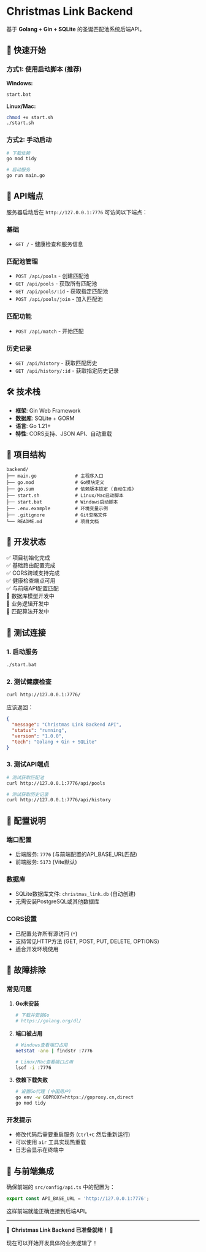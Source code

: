 # Christmas Link Backend

基于 **Golang + Gin + SQLite** 的圣诞匹配池系统后端API。

## 🚀 快速开始

### 方式1: 使用启动脚本 (推荐)

**Windows:**
```bash
start.bat
```

**Linux/Mac:**
```bash
chmod +x start.sh
./start.sh
```

### 方式2: 手动启动

```bash
# 下载依赖
go mod tidy

# 启动服务
go run main.go
```

## 📡 API端点

服务器启动后在 `http://127.0.0.1:7776` 可访问以下端点：

### 基础
- `GET /` - 健康检查和服务信息

### 匹配池管理
- `POST /api/pools` - 创建匹配池
- `GET /api/pools` - 获取所有匹配池
- `GET /api/pools/:id` - 获取指定匹配池
- `POST /api/pools/join` - 加入匹配池

### 匹配功能
- `POST /api/match` - 开始匹配

### 历史记录
- `GET /api/history` - 获取匹配历史
- `GET /api/history/:id` - 获取指定历史记录

## 🛠️ 技术栈

- **框架**: Gin Web Framework
- **数据库**: SQLite + GORM
- **语言**: Go 1.21+
- **特性**: CORS支持、JSON API、自动重载

## 📁 项目结构

```
backend/
├── main.go              # 主程序入口
├── go.mod               # Go模块定义
├── go.sum               # 依赖版本锁定 (自动生成)
├── start.sh             # Linux/Mac启动脚本
├── start.bat            # Windows启动脚本
├── .env.example         # 环境变量示例
├── .gitignore           # Git忽略文件
└── README.md            # 项目文档
```

## 🎯 开发状态

✅ 项目初始化完成  
✅ 基础路由配置完成  
✅ CORS跨域支持完成  
✅ 健康检查端点可用  
✅ 与前端API配置匹配  
🔄 数据库模型开发中  
🔄 业务逻辑开发中  
🔄 匹配算法开发中  

## 🧪 测试连接

### 1. 启动服务
```bash
./start.bat
```

### 2. 测试健康检查
```bash
curl http://127.0.0.1:7776/
```

应该返回：
```json
{
  "message": "Christmas Link Backend API",
  "status": "running",
  "version": "1.0.0",
  "tech": "Golang + Gin + SQLite"
}
```

### 3. 测试API端点
```bash
# 测试获取匹配池
curl http://127.0.0.1:7776/api/pools

# 测试获取历史记录
curl http://127.0.0.1:7776/api/history
```

## 🔧 配置说明

### 端口配置
- 后端服务: `7776` (与前端配置的API_BASE_URL匹配)
- 前端服务: `5173` (Vite默认)

### 数据库
- SQLite数据库文件: `christmas_link.db` (自动创建)
- 无需安装PostgreSQL或其他数据库

### CORS设置
- 已配置允许所有源访问 (`*`)
- 支持常见HTTP方法 (GET, POST, PUT, DELETE, OPTIONS)
- 适合开发环境使用

## 🐛 故障排除

### 常见问题

1. **Go未安装**
   ```bash
   # 下载并安装Go
   # https://golang.org/dl/
   ```

2. **端口被占用**
   ```bash
   # Windows查看端口占用
   netstat -ano | findstr :7776
   
   # Linux/Mac查看端口占用
   lsof -i :7776
   ```

3. **依赖下载失败**
   ```bash
   # 设置Go代理 (中国用户)
   go env -w GOPROXY=https://goproxy.cn,direct
   go mod tidy
   ```

### 开发提示

- 修改代码后需要重启服务 (`Ctrl+C` 然后重新运行)
- 可以使用 `air` 工具实现热重载
- 日志会显示在终端中

## 🔗 与前端集成

确保前端的 `src/config/api.ts` 中的配置为：
```typescript
export const API_BASE_URL = 'http://127.0.0.1:7776';
```

这样前端就能正确连接到后端API。

---

🎄 **Christmas Link Backend 已准备就绪！** 🎁

现在可以开始开发具体的业务逻辑了！
